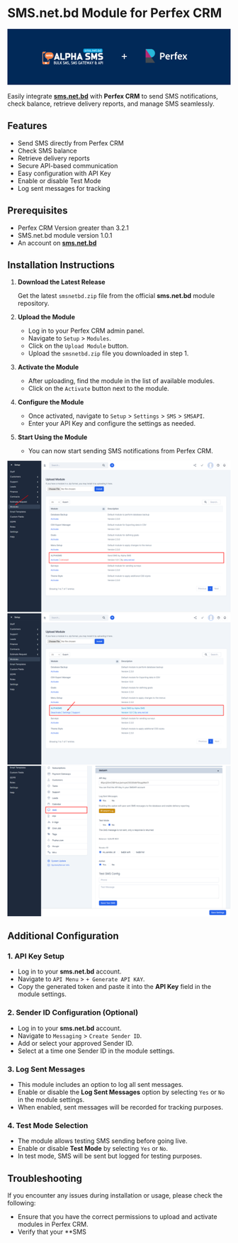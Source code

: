 # SMS.net.bd Module for Perfex CRM

![SMS.net.bd + Perfex CRM](./assets/img/sms-net-bd-logo.png)

Easily integrate **[sms.net.bd](https://sms.net.bd)** with **Perfex CRM** to send SMS notifications, check balance, retrieve delivery reports, and manage SMS seamlessly.

## Features
- Send SMS directly from Perfex CRM  
- Check SMS balance  
- Retrieve delivery reports  
- Secure API-based communication  
- Easy configuration with API Key  
- Enable or disable Test Mode  
- Log sent messages for tracking  

## Prerequisites
- Perfex CRM Version greater than 3.2.1
- SMS.net.bd module version 1.0.1
- An account on **[sms.net.bd](https://sms.net.bd/signup)**

## Installation Instructions

1. **Download the Latest Release**
   
   Get the latest `smsnetbd.zip` file from the official **sms.net.bd** module repository.

2. **Upload the Module**
   
   - Log in to your Perfex CRM admin panel.
   - Navigate to `Setup` > `Modules`.
   - Click on the `Upload Module` button.
   - Upload the `smsnetbd.zip` file you downloaded in step 1.

3. **Activate the Module**
   
   - After uploading, find the module in the list of available modules.
   - Click on the `Activate` button next to the module.

4. **Configure the Module**
   
   - Once activated, navigate to `Setup` > `Settings` > `SMS` > `SMSAPI`.
   - Enter your API Key and configure the settings as needed.

5. **Start Using the Module**
   
   - You can now start sending SMS notifications from Perfex CRM.

![SMS.net.bd + Perfex CRM](./assets/img/screenshot1.png)
![SMS.net.bd + Perfex CRM](./assets/img/screenshot2.png)
![SMS.net.bd + Perfex CRM](./assets/img/screenshot3.png)

## Additional Configuration

### 1. API Key Setup
   
   - Log in to your **sms.net.bd** account.
   - Navigate to `API Menu` > `+ Generate API KAY`.
   - Copy the generated token and paste it into the **API Key** field in the module settings.

### 2. Sender ID Configuration (Optional)
   
   - Log in to your **sms.net.bd** account.
   - Navigate to `Messaging` > `Create Sender ID`.
   - Add or select your approved Sender ID.
   - Select at a time one Sender ID in the module settings.

### 3. Log Sent Messages
   
   - This module includes an option to log all sent messages.
   - Enable or disable the **Log Sent Messages** option by selecting `Yes` or `No` in the module settings.
   - When enabled, sent messages will be recorded for tracking purposes.

### 4. Test Mode Selection
   
   - The module allows testing SMS sending before going live.
   - Enable or disable **Test Mode** by selecting `Yes` or `No`.
   - In test mode, SMS will be sent but logged for testing purposes.

## Troubleshooting

If you encounter any issues during installation or usage, please check the following:

- Ensure that you have the correct permissions to upload and activate modules in Perfex CRM.
- Verify that your **SMS